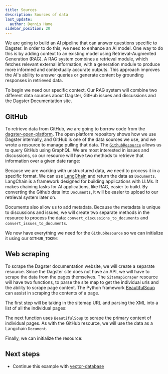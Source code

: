 ```yaml
---
title: Sources
description: Sources of data
last_update:
  author: Dennis Hume
sidebar_position: 20
---
```


We are going to build an AI pipeline that can answer questions specific to Dagster. In order to do this, we need to enhance an AI model. One way to do this is by adding context to an existing model using Retrieval-Augmented Generation (RAG). A RAG system combines a retrieval module, which fetches relevant external information, with a generation module to produce more informed and contextually accurate outputs. This approach improves the AI's ability to answer queries or generate content by grounding responses in retrieved data.

To begin we need our specific context. Our RAG system will combine two different data sources about Dagster, GitHub issues and discussions and the Dagster Documentation site.

## GitHub

To retrieve data from GitHub, we are going to borrow code from the [dagster-open-platform](https://github.com/dagster-io/dagster-open-platform). The open platform repository shows how we use Dagster internally, and GitHub is one of the data sources we use, and we wrote a resource to manage pulling that data. The [`GithubResource`](/api/libraries/dagster-github#resources) allows us to query GitHub using GraphQL. We are most interested in issues and discussions, so our resource will have two methods to retrieve that information over a given date range:

<CodeExample
  path="docs_projects/project_ask_ai_dagster/src/project_ask_ai_dagster/defs/github.py"
  language="python"
  startAfter="start_resource"
  endBefore="end_resource"
  title="src/project_ask_ai_dagster/defs/github.py"
/>

Because we are working with unstructured data, we need to process it in a specific format. We can use [LangChain](https://www.langchain.com) and return the data as `Documents`. LangChain is a framework designed for building applications with LLMs. It makes chaining tasks for AI applications, like RAG, easier to build. By converting the Github data into `Documents`, it will be easier to upload to our retrieval system later on.

Documents also allow us to add metadata. Because the metadata is unique to discussions and issues, we will create two separate methods in the resource to process the data: `convert_discussions_to_documents` and `convert_issues_to_documents`.

We now have everything we need for the `GithubResource` so we can initialize it using our `GITHUB_TOKEN`:

<CodeExample
  path="docs_projects/project_ask_ai_dagster/src/project_ask_ai_dagster/defs/github.py"
  language="python"
  startAfter="start_resource_init"
  endBefore="end_resource_init"
  title="src/project_ask_ai_dagster/defs/github.py"
/>

## Web scraping

To scrape the Dagster documentation website, we will create a separate resource. Since the Dagster site does not have an API, we will have to scrape the data from the pages themselves. The `SitemapScraper` resource will have two functions, to parse the site map to get the individual urls and the ability to scrape page content. The Python framework [BeautifulSoup](https://www.crummy.com/software/BeautifulSoup) can assist in scraping the contents of a page.

The first step will be taking in the sitemap URL and parsing the XML into a list of all the individual pages:

<CodeExample
  path="docs_projects/project_ask_ai_dagster/src/project_ask_ai_dagster/defs/scraper.py"
  language="python"
  startAfter="start_sitemap"
  endBefore="end_sitemap"
  title="src/project_ask_ai_dagster/defs/scraper.py"
/>

The next function uses `BeautifulSoup` to scrape the primary content of individual pages. As with the GitHub resource, we will use the data as a Langchain `Document`.

<CodeExample
  path="docs_projects/project_ask_ai_dagster/src/project_ask_ai_dagster/defs/scraper.py"
  language="python"
  startAfter="start_scrape"
  endBefore="end_scrape"
  title="src/project_ask_ai_dagster/defs/scraper.py"
/>

Finally, we can initialize the resource:

<CodeExample
  path="docs_projects/project_ask_ai_dagster/src/project_ask_ai_dagster/defs/scraper.py"
  language="python"
  startAfter="start_resource_init"
  endBefore="end_resource_init"
  title="src/project_ask_ai_dagster/defs/scraper.py"
/>

## Next steps

- Continue this example with [vector-database](/examples/rag/vector-database)

